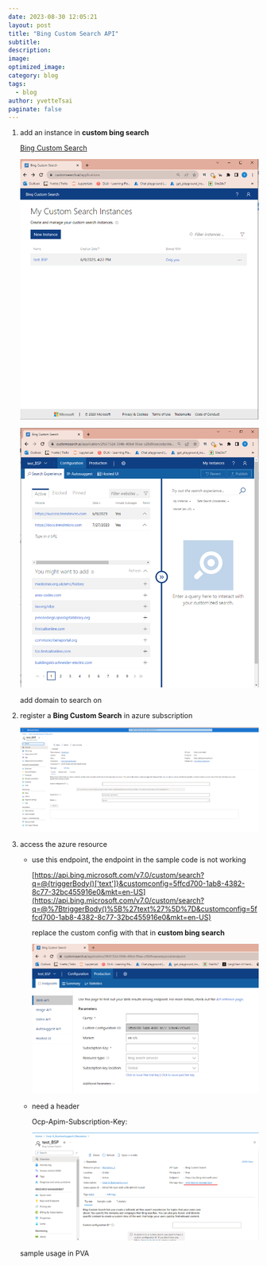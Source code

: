 ```yaml
---
date: 2023-08-30 12:05:21
layout: post
title: "Bing Custom Search API"
subtitle:
description:
image:
optimized_image:
category: blog
tags:
  - blog
author: yvetteTsai
paginate: false
---
```

1. add an instance in **custom bing search**
    
    [Bing Custom Search](https://www.customsearch.ai/application/2fb5152d-594b-40bd-95ee-c28d9caeceda/prod/endpoint)
    
    ![Untitled](./2023-08-30-bing-custom-search-api/Untitled.png)
    
    ![Untitled](./2023-08-30-bing-custom-search-api/Untitled%20(1).png)
    
    add domain to search on
    
2. register a **Bing Custom Search** in azure subscription
    
    [](https://portal.azure.com/#@TrendMicro.onmicrosoft.com/resource/subscriptions/847a5749-fae0-42df-a6f0-d943651bcbd9/resourceGroups/Workshop_2/providers/Microsoft.Bing/accounts/test_BSP/overview)
    
    ![Untitled](./2023-08-30-bing-custom-search-api/Untitled%20(2).png)
    
3. access the azure resource
    - use this endpoint, the endpoint in the sample code is not working
        
        [https://api.bing.microsoft.com/v7.0/custom/search?q=@{triggerBody()['text']}&customconfig=5ffcd700-1ab8-4382-8c77-32bc455916e0&mkt=en-US](https://api.bing.microsoft.com/v7.0/custom/search?q=@%7BtriggerBody()%5B%27text%27%5D%7D&customconfig=5ffcd700-1ab8-4382-8c77-32bc455916e0&mkt=en-US)
        
        replace the custom config with that in **custom bing search**
        
        ![Untitled](./2023-08-30-bing-custom-search-api/Untitled%20(3).png)
        
    - need a header
        
        Ocp-Apim-Subscription-Key: <azure bing search key>
        
        ![Untitled](./2023-08-30-bing-custom-search-api/Untitled%20(4).png)
        
    
    sample usage in PVA
    
    [](https://web.powerva.microsoft.com/environments/Default-3e04753a-ae5b-42d4-a86d-d6f05460f9e4/bots/7648de59-d208-ee11-8f6e-00224804b843)